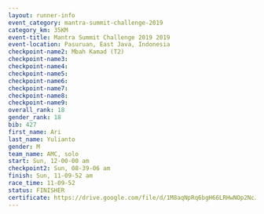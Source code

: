 ```yaml
---
layout: runner-info 
event_category: mantra-summit-challenge-2019 
category_km: 35KM 
event-title: Mantra Summit Challenge 2019 2019 
event-location: Pasuruan, East Java, Indonesia 
checkpoint-name2: Mbah Kamad (T2) 
checkpoint-name3: 
checkpoint-name4: 
checkpoint-name5: 
checkpoint-name6: 
checkpoint-name7: 
checkpoint-name8: 
checkpoint-name9: 
overall_rank: 18
gender_rank: 18
bib: 427
first_name: Ari
last_name: Yulianto
gender: M
team_name: AMC, solo
start: Sun, 12-00-00 am
checkpoint2: Sun, 08-39-06 am
finish: Sun, 11-09-52 am
race_time: 11-09-52
status: FINISHER
certificate: https://drive.google.com/file/d/1M8aqNpRq6bgH66LRHwNOp2NcJMK9yHk_/view?usp=sharing
---
```

